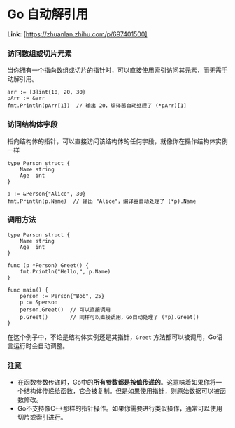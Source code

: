 # Go 自动解引用



 **Link:** [https://zhuanlan.zhihu.com/p/697401500]

### 访问数组或切片元素  

当你拥有一个指向数组或切片的指针时，可以直接使用索引访问其元素，而无需手动解引用。

```
arr := [3]int{10, 20, 30}
pArr := &arr
fmt.Println(pArr[1])  // 输出 20，编译器自动处理了 (*pArr)[1]

```
### 访问结构体字段  

指向结构体的指针，可以直接访问该结构体的任何字段，就像你在操作结构体实例一样

```
type Person struct {
    Name string
    Age  int
}
​
p := &Person{"Alice", 30}
fmt.Println(p.Name)  // 输出 "Alice"，编译器自动处理了 (*p).Name

```
### 调用方法  
```
type Person struct {
    Name string
    Age  int
}
​
func (p *Person) Greet() {
    fmt.Println("Hello,", p.Name)
}
​
func main() {
    person := Person{"Bob", 25}
    p := &person
    person.Greet()  // 可以直接调用
    p.Greet()       // 同样可以直接调用，Go自动处理了 (*p).Greet()
}

```

在这个例子中，不论是结构体实例还是其指针，`Greet` 方法都可以被调用，Go语言运行时会自动调整。

### 注意  

* 在函数参数传递时，Go中的**所有参数都是按值传递的**。这意味着如果你将一个结构体传递给函数，它会被复制。但是如果使用指针，则原始数据可以被函数修改。
* Go不支持像C++那样的指针操作。如果你需要进行类似操作，通常可以使用切片或索引进行。
